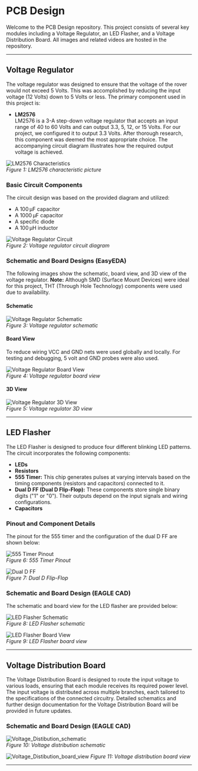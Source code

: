 # PCB Design

Welcome to the PCB Design repository. This project consists of several key modules including a Voltage Regulator, an LED Flasher, and a Voltage Distribution Board. All images and related videos are hosted in the repository.

---

## Voltage Regulator

The voltage regulator was designed to ensure that the voltage of the rover would not exceed 5 Volts. This was accomplished by reducing the input voltage (12 Volts) down to 5 Volts or less. The primary component used in this project is:

- **LM2576**  
  LM2576 is a 3-A step-down voltage regulator that accepts an input range of 40 to 60 Volts and can output 3.3, 5, 12, or 15 Volts. For our project, we configured it to output 3.3 Volts. After thorough research, this component was deemed the most appropriate choice. The accompanying circuit diagram illustrates how the required output voltage is achieved.

![LM2576 Characteristics](voltage_regulator/LM2576_characteristics.png)  
*Figure 1: LM2576 characteristic picture*

### Basic Circuit Components

The circuit design was based on the provided diagram and utilized:
- A 100 µF capacitor
- A 1000 µF capacitor
- A specific diode
- A 100 µH inductor

![Voltage Regulator Circuit](voltage_regulator/regulator_circuit.png)  
*Figure 2: Voltage regulator circuit diagram*

### Schematic and Board Designs (EasyEDA)

The following images show the schematic, board view, and 3D view of the voltage regulator. **Note:** Although SMD (Surface Mount Devices) were ideal for this project, THT (Through Hole Technology) components were used due to availability.

#### Schematic

![Voltage Regulator Schematic](voltage_regulator/voltage_regulator_schematic.png)  
*Figure 3: Voltage regulator schematic*

#### Board View
To reduce wiring VCC and GND nets were used globally and locally. For testing and debugging, 5 volt and GND probes were also used. 

![Voltage Regulator Board View](voltage_regulator/voltage_regulator.png)  
*Figure 4: Voltage regulator board view*

#### 3D View

![Voltage Regulator 3D View](voltage_regulator/Voltage_Regulator_3D_View.png)  
*Figure 5: Voltage regulator 3D view*

---

## LED Flasher

The LED Flasher is designed to produce four different blinking LED patterns. The circuit incorporates the following components:

- **LEDs**
- **Resistors**
- **555 Timer:** This chip generates pulses at varying intervals based on the timing components (resistors and capacitors) connected to it.
- **Dual D FF (Dual D Flip-Flop):** These components store single binary digits ("1" or "0"). Their outputs depend on the input signals and wiring configurations.
- **Capacitors**

### Pinout and Component Details

The pinout for the 555 timer and the configuration of the dual D FF are shown below:

![555 Timer Pinout](LED_flasher/555_timer_pinout.png)  
*Figure 6: 555 Timer Pinout*

![Dual D FF](LED_flasher/dual_d_FF.png)  
*Figure 7: Dual D Flip-Flop*

### Schematic and Board Design (EAGLE CAD)

The schematic and board view for the LED flasher are provided below:

![LED Flasher Schematic](LED_flasher/LED_flasher_schematic.png)  
*Figure 8: LED Flasher schematic*

![LED Flasher Board View](LED_flasher/LED_flasher_board_view.png)  
*Figure 9: LED Flasher board view*

---

## Voltage Distribution Board

The Voltage Distribution Board is designed to route the input voltage to various loads, ensuring that each module receives its required power level. The input voltage is distributed across multiple branches, each tailored to the specifications of the connected circuitry. Detailed schematics and further design documentation for the Voltage Distribution Board will be provided in future updates.

### Schematic and Board Design (EAGLE CAD)
![Voltage_Distibution_schematic](votlage_distribution_board/distribution_board_schematic.png)  
*Figure 10: Voltage distribution schematic*

![Voltage_Distibution_board_view](votlage_distribution_board/voltage_distribution_board.png)
*Figure 11: Voltage distribution board view*

---

